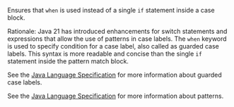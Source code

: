<div>

Ensures that `when` is used instead of a single `if` statement inside a
case block.

</div>

Rationale: Java 21 has introduced enhancements for switch statements and
expressions that allow the use of patterns in case labels. The `when`
keyword is used to specify condition for a case label, also called as
guarded case labels. This syntax is more readable and concise than the
single `if` statement inside the pattern match block.

See the [Java Language
Specification](https://docs.oracle.com/javase/specs/jls/se22/html/jls-14.html#jls-Guard)
for more information about guarded case labels.

See the [Java Language
Specification](https://docs.oracle.com/javase/specs/jls/se22/html/jls-14.html#jls-14.30)
for more information about patterns.
